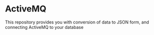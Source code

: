 # ActiveMQ
This repository provides you with conversion of data to JSON form, and connecting ActiveMQ to your database
